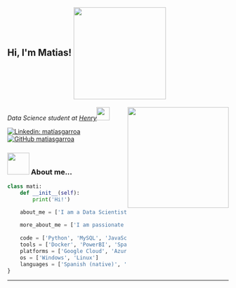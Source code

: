 <h2> Hi, I'm Matias! <img src="https://media.giphy.com/media/Qo2dupDib32rkTY4hX/giphy.gif" width="210" align='center'></h2>

<img align='right' src="https://media.giphy.com/media/f94pgBtLl2iGrMsgNQ/giphy.gif" width="230">
<p><em>Data Science student at <a href="https://www.soyhenry.com/">Henry</a><img src="https://media.giphy.com/media/MP4Za7rK3uOPIxIh27/giphy.gif" width="30">
</em></p>

[![Linkedin: matíasgarroa](https://img.shields.io/badge/-mat%C3%ADasgarroalou-blue?style=flat-square&logo=Linkedin&logoColor=white&link=https://www.linkedin.com/in/mat%C3%ADasgarroalou/)](https://www.linkedin.com/in/mat%C3%ADasgarroalou/)
[![GitHub matiasgarroa](https://img.shields.io/github/followers/matiasgarroa?label=follow&style=social)](https://github.com/matiasgarroa)

### <img src="https://media.giphy.com/media/cApGBul2bwFuxY8WZH/giphy.gif" width="50"> About me...  

```python
class mati:
    def __init__(self):
        print('Hi!')

    about_me = ['I am a Data Scientist with a background in web development that helped me learn more about programming, familiarize myself with databases, solve noblems and work in a team. Knowledge of agile methodologies, workflows, data structure, model evaluation, machine learning, Big Data. I have experience in database creation, data analysis, and software development with Python.']
                
    more_about_me = ['I am passionate about finding innovative solutions to technological challenges, which led me to the soyHenry Data Science bootcamp and that I had the opportunity to develop projects in the role of data engineer, data analyst and machine learning. I also developed an analysis of migratory flows in a group where we were able to put our teamwork, creativity, research skills and technical knowledge to the test.']
    
    code = ['Python', 'MySQL', 'JavaScript', 'HTML', 'CSS']
    tools = ['Docker', 'PowerBI', 'Spark', 'Apache Airflow', 'GitHub', 'Streamlit', 'FastAPI', 'Jupyter Notebook']
    platforms = ['Google Cloud', 'Azure', 'Hadoop']
    os = ['Windows', 'Linux']
    languages = ['Spanish (native)', 'English (B2)']
}
```
---
<!--
**matiasgarroa/matiasgarroa** is a ✨ _special_ ✨ repository because its `README.md` (this file) appears on your GitHub profile.

Here are some ideas to get you started:

- 🔭 I’m currently working on ...
- 🌱 I’m currently learning ...
- 👯 I’m looking to collaborate on ...
- 🤔 I’m looking for help with ...
- 💬 Ask me about ...
- 📫 How to reach me: ...
- 😄 Pronouns: ...
- ⚡ Fun fact: ...
-->

